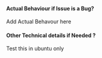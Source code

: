 

<!-- #### Issue Summary
Add summary of the issue -->
<!-- 
#### Expected Behavour if Issue is Bug?
Add Expected Behaviour here -->

#### Actual Behaviour if Issue is a Bug?
Add Actual Behavour here

<!-- #### Steps to Reproduce if Issue is a Bug?
1. This is the first step
2. This is the second step -->

#### Other Technical details if Needed ?
Test this in ubuntu only